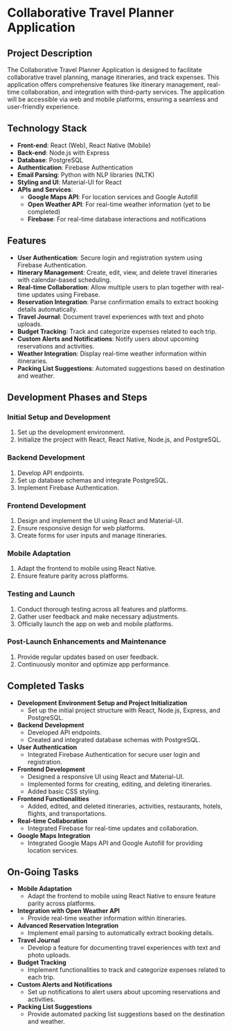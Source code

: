 
# Collaborative Travel Planner Application

## Project Description

The Collaborative Travel Planner Application is designed to facilitate collaborative travel planning, manage itineraries, and track expenses. This application offers comprehensive features like itinerary management, real-time collaboration, and integration with third-party services. The application will be accessible via web and mobile platforms, ensuring a seamless and user-friendly experience.

## Technology Stack

- **Front-end**: React (Web), React Native (Mobile)
- **Back-end**: Node.js with Express
- **Database**: PostgreSQL
- **Authentication**: Firebase Authentication
- **Email Parsing**: Python with NLP libraries (NLTK)
- **Styling and UI**: Material-UI for React
- **APIs and Services**:
  - **Google Maps API**: For location services and Google Autofill
  - **Open Weather API**: For real-time weather information (yet to be completed)
  - **Firebase**: For real-time database interactions and notifications

## Features

- **User Authentication**: 
   Secure login and registration system using Firebase Authentication.
- **Itinerary Management**: 
   Create, edit, view, and delete travel itineraries with calendar-based scheduling.
- **Real-time Collaboration**: 
   Allow multiple users to plan together with real-time updates using Firebase.
- **Reservation Integration**: 
   Parse confirmation emails to extract booking details automatically.
- **Travel Journal**: 
   Document travel experiences with text and photo uploads.
- **Budget Tracking**: 
   Track and categorize expenses related to each trip.
- **Custom Alerts and Notifications**: 
   Notify users about upcoming reservations and activities.
- **Weather Integration**: 
   Display real-time weather information within itineraries.
- **Packing List Suggestions**: 
   Automated suggestions based on destination and weather.

## Development Phases and Steps

### Initial Setup and Development
1. Set up the development environment.
2. Initialize the project with React, React Native, Node.js, and PostgreSQL.

### Backend Development
1. Develop API endpoints.
2. Set up database schemas and integrate PostgreSQL.
3. Implement Firebase Authentication.

### Frontend Development
1. Design and implement the UI using React and Material-UI.
2. Ensure responsive design for web platforms.
3. Create forms for user inputs and manage itineraries.

### Mobile Adaptation
1. Adapt the frontend to mobile using React Native.
2. Ensure feature parity across platforms.

### Testing and Launch
1. Conduct thorough testing across all features and platforms.
2. Gather user feedback and make necessary adjustments.
3. Officially launch the app on web and mobile platforms.

### Post-Launch Enhancements and Maintenance
1. Provide regular updates based on user feedback.
2. Continuously monitor and optimize app performance.

## Completed Tasks

- **Development Environment Setup and Project Initialization**
  - Set up the initial project structure with React, Node.js, Express, and PostgreSQL.
- **Backend Development**
  - Developed API endpoints.
  - Created and integrated database schemas with PostgreSQL.
- **User Authentication**
  - Integrated Firebase Authentication for secure user login and registration.
- **Frontend Development**
  - Designed a responsive UI using React and Material-UI.
  - Implemented forms for creating, editing, and deleting itineraries.
  - Added basic CSS styling.
- **Frontend Functionalities**
  - Added, edited, and deleted itineraries, activities, restaurants, hotels, flights, and transportations.
- **Real-time Collaboration**
  - Integrated Firebase for real-time updates and collaboration.
- **Google Maps Integration**
  - Integrated Google Maps API and Google Autofill for providing location services.

## On-Going Tasks

- **Mobile Adaptation**
  - Adapt the frontend to mobile using React Native to ensure feature parity across platforms.
- **Integration with Open Weather API**
  - Provide real-time weather information within itineraries.
- **Advanced Reservation Integration**
  - Implement email parsing to automatically extract booking details.
- **Travel Journal**
  - Develop a feature for documenting travel experiences with text and photo uploads.
- **Budget Tracking**
  - Implement functionalities to track and categorize expenses related to each trip.
- **Custom Alerts and Notifications**
  - Set up notifications to alert users about upcoming reservations and activities.
- **Packing List Suggestions**
  - Provide automated packing list suggestions based on the destination and weather.
